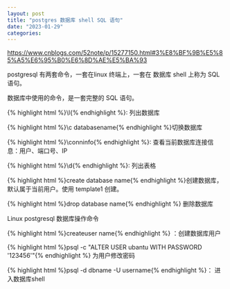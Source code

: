 ```yaml
---
layout: post
title: "postgres 数据库 shell SQL 语句"
date: "2023-01-29"
categories: 
---
```

<p><a href="https://www.cnblogs.com/52note/p/15277150.html#3%E8%BF%9B%E5%85%A5%E6%95%B0%E6%8D%AE%E5%BA%93">https://www.cnblogs.com/52note/p/15277150.html#3%E8%BF%9B%E5%85%A5%E6%95%B0%E6%8D%AE%E5%BA%93</a></p>
<p>postgresql 有两套命令，一套在linux 终端上，一套在 数据库 shell 上称为 SQL 语句。</p>
<p>数据库中使用的命令，是一套完整的 SQL 语句。</p>
<p>{% highlight html %}\l{% endhighlight %}: 列出数据库</p>
<p>{% highlight html %}\c databasename{% endhighlight %}切换数据库</p>
<p>{% highlight html %}\conninfo{% endhighlight %}: 查看当前数据库连接信息：用户、端口号、IP</p>
<p>{% highlight html %}\d{% endhighlight %}: 列出表格</p>
<p>{% highlight html %}create database name{% endhighlight %}创建数据库，默认属于当前用户。使用 template1 创建。</p>
<p>{% highlight html %}drop database name{% endhighlight %} 删除数据库</p>
<p>Linux postgresql 数据库操作命令</p>
<p>{% highlight html %}createuser name{% endhighlight %} ：创建数据库用户</p>
<p>{% highlight html %}psql -c &quot;ALTER USER ubantu WITH PASSWORD &#39;123456&#39;&quot;{% endhighlight %} 为用户修改密码</p>
<p>{% highlight html %}psql -d dbname -U username{% endhighlight %}： 进入数据库shell</p>
